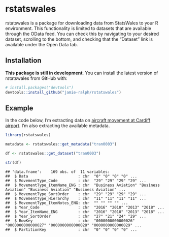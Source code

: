 # rstatswales

rstatswales is a package for downloading data from StatsWales to your R
environment. This functionality is limited to datasets that are
available through the OData feed. You can check this by navigating to
your desired dataset, scrolling to the bottom, and checking that the
“Dataset” link is available under the Open Data tab.

## Installation

**This package is still in development**. You can install the latest
version of rstatswales from GitHub with:

``` r
# install.packages("devtools")
devtools::install_github("jamie-ralph/rstatswales")
```

## Example

In the code below, I’m extracting data on [aircraft movement at Cardiff
airport](https://statswales.gov.wales/Catalogue/Transport/Air/aircraftmovementsatcardiffairport-by-movementtype-year).
I’m also extracting the available metadata.

``` r
library(rstatswales)

metadata <- rstatswales::get_metadata("tran0003")

df <- rstatswales::get_dataset("tran0003")
```

``` r
str(df)
```

    ## 'data.frame':    169 obs. of  11 variables:
    ##  $ Data                      : chr  "0" "0" "0" "0" ...
    ##  $ MovementType_Code         : chr  "29" "29" "29" "29" ...
    ##  $ MovementType_ItemName_ENG : chr  "Business Aviation" "Business Aviation" "Business Aviation" "Business Aviation" ...
    ##  $ MovementType_SortOrder    : chr  "29" "29" "29" "29" ...
    ##  $ MovementType_Hierarchy    : chr  "11" "11" "11" "11" ...
    ##  $ MovementType_ItemNotes_ENG: chr  "" "" "" "" ...
    ##  $ Year_Code                 : chr  "2016" "2010" "2013" "2018" ...
    ##  $ Year_ItemName_ENG         : chr  "2016" "2010" "2013" "2018" ...
    ##  $ Year_SortOrder            : chr  "27" "21" "24" "29" ...
    ##  $ RowKey                    : chr  "0000000000000026" "0000000000000027" "0000000000000028" "0000000000000029" ...
    ##  $ PartitionKey              : chr  "0" "0" "0" "0" ...
